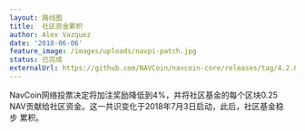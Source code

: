 ```yaml
---
layout: 路线图
title:  社区资金累积
author: Alex Vazquez
date: '2018-06-06'
feature_image: /images/uploads/navpi-patch.jpg
status: 已完成
externalUrl: https://github.com/NAVCoin/navcoin-core/releases/tag/4.2.0/
---
```


NavCoin网络投票决定将加注奖励降低到4%，并将社区基金的每个区块0.25 NAV贡献给社区资金。这一共识变化于2018年7月3日启动，此后，社区基金稳步&nbsp;累积。
